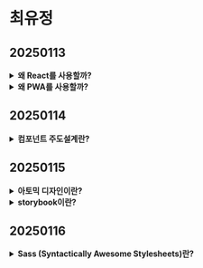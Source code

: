 # 최유정

## 20250113
<details>
    <summary>
    <b>왜 React를 사용할까?</b>
    </summary>

<ul>
    <h5>React 선택 이유 </h5>
    <li>WebRTC 관련 라이브러리와 예제가 더 풍부</li>
    <li>카카오맵/모빌리티 API 연동 사례가 더 많음</li>
    <li>국내외 커뮤니티가 더 크고 활성화되어 문제 해결이 용이</li>
</ul>
<ul>
    <h5>Vue3 대비 단점 보완 방법</h5>
    <li>상대적으로 높은 러닝커브 → Zustand 등 러닝커브가 낮은 도구 사용</li>
    <li>직관적이지 않은 JSX → TypeScript와 함께 사용하여 가독성 향상</li>
    <li>복잡한 설정 → Vite 사용으로 간소화</li>
</ul>
</details>

<details>
   <summary><b>왜 PWA를 사용할까?</b></summary>

<ul>
<h5>Progressive Web App 란? </h5>
<p>
Native Application과 유사한 사용자 경험을 제공하기 위해, 웹 기술을 활용하여 만들어진 애플리케이션을 말한다. <br/>
(HTML, CSS, JS 기반의 웹 표준 기술을 기반으로 개발된다.)
</p>
<li>
오프라인 지원: 네트워크 연결이 끊겨도, 캐싱을 통해 이전에 방문한 페이지나 데이터에 접근
</li>
<li>
네트워크 요청 가로채기 및 캐싱: 네트워크 요청을 가로채고 필요 시 캐시에서 데이터를 제공하여 로딩 속도 향상. 특히 불필요한 요청을 줄여 모바일 환경에서 배터리/데이터 사용량 감소 효과
</li>
<li>
푸시 알림 지원: 사용자가 앱을 사용하고 있지 않을 때, 중요한 업데이트나 메시지 표시 가능
</li>
<li>
사용자 디바이스에 설치 가능: 네이티브 앱처럼 사용자의 홈 화면에 아이콘을 추가하여 사용
</li>
</ul>
</details>


## 20250114 
<details>
    <summary>
    <b>컴포넌트 주도설계란?</b>
    </summary>

<ul>
    <p>컴포넌트를 모듈 단위로 개발하여 사용자 인터페이스(UI) 구축에 도달하는 디자인 및 개발 방법론(Component Driven Design / Development)입니다. 
    기본적인 컴포넌트 단위부터 시작하여 UI 화면(view)를 구성하기 위해 점진적으로 결합(조립)해가는 상향적(bottom-up) 성향을 띕니다.
    </p>
    <h5>컴포넌트란?</h5>
        <p>상호 교환 가능하고 표준화 된 사용자 인터페이스(UI) 구성 요소</p>
</ul>
<ul>
    <h5>왜 컴포넌트일까?</h5>
    <p>오늘 날 사용자 인터페이스는 그 어느 때보다도 복잡합니다. 
    규모가 큰 UI는 깨지기 쉽고 디버깅이 어려울 뿐더러 제작에도 많은 시간이 필요합니다. UI를 모듈 식으로 세분화하여 견고하면서도 유연한 컴포넌트를 구성하면 이러한 문제를 해결할 수 있습니다. 
    컴포넌트는 애플리케이션 비즈니스 로직(Business logic)에서 상태를 분리하여 상호 교환(Interchangeability)을 가능하게 합니다.
    </p>
</ul>
<ul>
    <h5>컴포넌트 주도설계의 장점</h5>
    <li>품질 (Quality) : 독립적으로 컴포넌트를 분리하여 관련 상태를 정의하여 UI가 다양한 시나리오에서 작동하는 지 확인 가능합니다.</li>
    <li>내구성 (Durability) : 컴포넌트 수준에서 테스트하여 세부 사항까지 버그를 정확하게 찾아낼 수 있습니다.</li>
    <li>속도 (Speed) :컴포넌트 라이브러리 또는 디자인 시스템의 컴포넌트를 재사용하여 UI를 보다 빠르게 조립할 수 있습니다</li>
    <li>효율성 (Efficiency) : UI를 개별 컴포넌트로 분해 한 다음 서로 다른 팀 구성원 간에 공유하여 개발 및 디자인을 병렬 처리합니다.</li>
</ul>
</details>

## 20250115
<details>
    <summary>
    <b>아토믹 디자인이란?</b>
    </summary>

<ul>
    <p>아토믹 디자인 방법론은 UI 설계 방법 중 하나이다. 
        복잡한 화면을 가장 작게 분해할 수 있는 원자 단위까지 나눔으로써, 각 요소 간 컴포넌트 재활용성은 높이고 복잡한 화면 구성을 쉽게 처리해주는 접근 방식 중 하나이다. 
    </p>
    <h5>컴포넌트 재사용성</h5>
        <li>컴포넌트 재활용성을 극대화</li>
        <li>React의 랜더링 최적화에 효과적인 설계방법 : 상태를 분산해 적용하기 때문에 상태 변화에 따른 랜더링이 작은 범위로 이루어져 성능을 최적화시키기 좋다</li>
        <li>어플리케이션과 분리하여 컴포넌트를 개발하고 테스트 할 수 있으며, 스타일 가이드와 같은 도구에서 볼 수 있다. </li>
        <li>통합 개발 시, 백엔드 어플리케이션의 로직에 의존하지 않는다.</li>
        <li>특정 컴포넌트에 CSS가 강하게 결합되어 있기 때문에 CSS를 잘 관리할 수 있다. </li>
</ul>
<ul>
    <h5>확장성 </h5>
    <h5>유지보수성 </h5>
</ul>
</details>
<details>
    <summary>
    <b>storybook이란?</b>
    </summary>

<ul>
    <p>스토리북은 프론트엔드 개발에서 UI 컴포넌트를 개발, 테스트 및 문서화하는데 사용되는 강력한 도구이다. 
        스토리북을 “워크벤치”로 사용하여 앱 밖에서 UI 컴포넌트를 구축한다. 
    </p>
    <h5>컴포넌트 단위 개발</h5>
        <p>UI 컴포넌트를 개별적으로 개발 가능하다. 각각의 컴포넌트가 스토리로 나눠져 있기 때문에 모듈화된 개발이 가능하며 효율적으로 프로젝트를 관리할 수 있다.</p>
</ul>
<ul>
    <h5>시각적 테스트</h5>
    <p>각각의 컴포넌트를 시각적으로 테스트할 수 있다. 
    컴포넌트의 다양한 상태(variant)를 스토리로 나타내어, 실제 화면에서 컴포넌트의 모습을 확인할 수 있으며, 이를 통해 UI 디자인과 레이아웃을 검증할 수 있다.
    </p>
</ul>
<ul>
    <h5>재사용성과 일관성</h5>
    <p>각각의 컴포넌트는 독립적으로 테스트되기 때문에 이를 통해 코드의 신뢰성을 높일 수 있다.</p>
</ul>
<ul>
    <h5>컴포넌트의 문서화</h5>
    <p>스토리북은 각각의 컴포넌트에 대해 문서화를 제공한다. 각 스토리는 해당 컴포넌트의 사용법, 
        속성 및 예제 코드를 제공하여 개발자들이 컴포넌트를 쉽게 이해하고 사용할 수 있도록 돕는다. </p>
</ul>
</details>

## 20250116
<details>
    <summary>
    <b>Sass (Syntactically Awesome Stylesheets)란?</b>
    </summary>

<ul>
    <p>스타일 시트를 생성하기 위한 확장된 CSS 프리 프로세서로, CSS의 한계를 극복하고 코드의 재사용성과 유지보수성을 향상시키기 위해 만들어졌다.
    주로 웹 개발에서 스타일링을 더 효과적으로 관리하고 구조화하기 위해 사용한다.
    SASS(Syntactically Awesome Style Sheets)는 CSS의 전처리기이며, 두 가지 문법을 제공한다.
    </p>
    <h5>SASS 문법 (들여쓰기 문법)</h5>
<pre><code>
    nav
        ul
            margin: 0
            padding: 0
            list-style: none
        li
            display: inline-block
        a
            display: block
            padding: 6px 12px
            text-decoration: none
</code></pre>
<h5>SCSS 문법 (중괄호 문법)</h5>
<pre><code>
nav {
    ul {
        margin: 0;
        padding: 0;
        list-style: none;
    }
    li {
        display: inline-block;
    }
    a {
        display: block;
        padding: 6px 12px;
        text-decoration: none;
    }
}
</code></pre>
</ul>
<ul>
<h5>장점</h5>
    <li>중첩을 지원하여 코드의 가독성을 향상시키고, 중첩 구조는 HTML 요소의 계층 구조와 비슷하게 코드를 작성할 수 있도록 도와준다.</li>
    <li>변수를 사용하여 스타일에서 사용되는 값을 중앙에서 관리할 수 있어 유지보수성이 향상되고, 재사용이 가능하다.</li>
    <li>여러 개의 파일로 스타일을 나누고, '@import'를 통해 불러와 사용하기 때문에 모듈화하여 관리한다.</li>
    <li>Sass는 CSS보다 더 프로그래밍적인 요소를 제공하여 복잡한 스타일로직을 보다 간편화한다.</li>
</ul>
<ul>
<h5>단점</h5>
    <li>Sass 파일은 브라우저에서 직접 인식되지 않아, CSS로 변환되어야 한다. 이로인해 추가적인 빌드 단계가 필요하여 초기설정에서 일어날 수 있는 복잡성 특징이 있다.</li>
    <li>중첩이 가독성을 향상시키지만, 과도한 중첩 사용은 오히려 유지보수를 어렵게 할 수 있다.</li>
    <li>브라우저에 보여지는 CSS 파일은 Sass 소스 코드와는 다르기 때문에 버전관리 시스템에서 소스코드와 컴파일된 코드를 함께 관리하기에 어려울 수 있다.</li>
</ul>
<p>현재 진행하고 있는 프로젝트의 경우 역할별 컴포넌트가 다르고 반응형 디자인을 고혀해야하므로 ssas의 도입이 도움이 된다고 생각한다.</p>
</details>